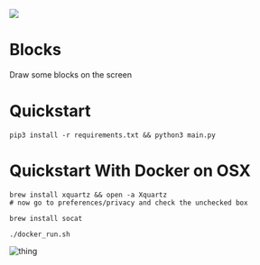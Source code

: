 ![](https://travis-ci.org/Benhgift/blocks.svg?branch=master)

# Blocks

Draw some blocks on the screen

# Quickstart
    
    pip3 install -r requirements.txt && python3 main.py


# Quickstart With Docker on OSX

    brew install xquartz && open -a Xquartz
    # now go to preferences/privacy and check the unchecked box

    brew install socat

    ./docker_run.sh
    
    
    
![thing](http://g.recordit.co/QJKlzaJ7Ib.gif)
